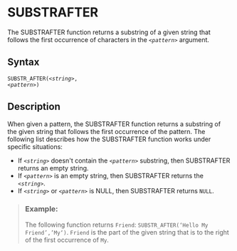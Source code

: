 <!-- loio573f066bda3a49508dc8b42a925fdbf8 -->

# SUBSTRAFTER

The SUBSTRAFTER function returns a substring of a given string that follows the first occurrence of characters in the <code><i class="varname">&lt;pattern&gt;</i></code> argument.



<a name="loio573f066bda3a49508dc8b42a925fdbf8__section_utd_bdy_s4b"/>

## Syntax

<code>SUBSTR_AFTER(<i class="varname">&lt;string&gt;</i>, <i class="varname">&lt;pattern&gt;</i>)</code> 



<a name="loio573f066bda3a49508dc8b42a925fdbf8__section_vtd_bdy_s4b"/>

## Description

When given a pattern, the SUBSTRAFTER function returns a substring of the given string that follows the first occurrence of the pattern. The following list describes how the SUBSTRAFTER function works under specific situations:

-   If <code><i class="varname">&lt;string&gt;</i></code> doesn't contain the <code><i class="varname">&lt;pattern&gt;</i></code> substring, then SUBSTRAFTER returns an empty string.
-   If <code><i class="varname">&lt;pattern&gt;</i></code> is an empty string, then SUBSTRAFTER returns the <code><i class="varname">&lt;string&gt;</i></code>.
-   If <code><i class="varname">&lt;string&gt;</i></code> or <code><i class="varname">&lt;pattern&gt;</i></code> is NULL, then SUBSTRAFTER returns `NULL`.



> ### Example:  
> The following function returns `Friend`: `SUBSTR_AFTER(‘Hello My Friend’,’My‘)`. `Friend` is the part of the given string that is to the right of the first occurrence of `My`.

